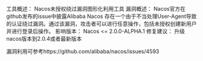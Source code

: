 工具概述：
Nacos未授权绕过漏洞图形化利用工具
漏洞概述：
Nacos官方在github发布的issue中披露Alibaba Nacos 存在一个由于不当处理User-Agent导致的认证绕过漏洞。通过该漏洞，攻击者可以进行任意操作，包括未授权创建新用户并进行登录后操作。
影响版本：
Nacos <= 2.0.0-ALPHA.1
修复建议：
升级nacos版本到2.0.4或者最新版本

漏洞利用可参考https://github.com/alibaba/nacos/issues/4593

